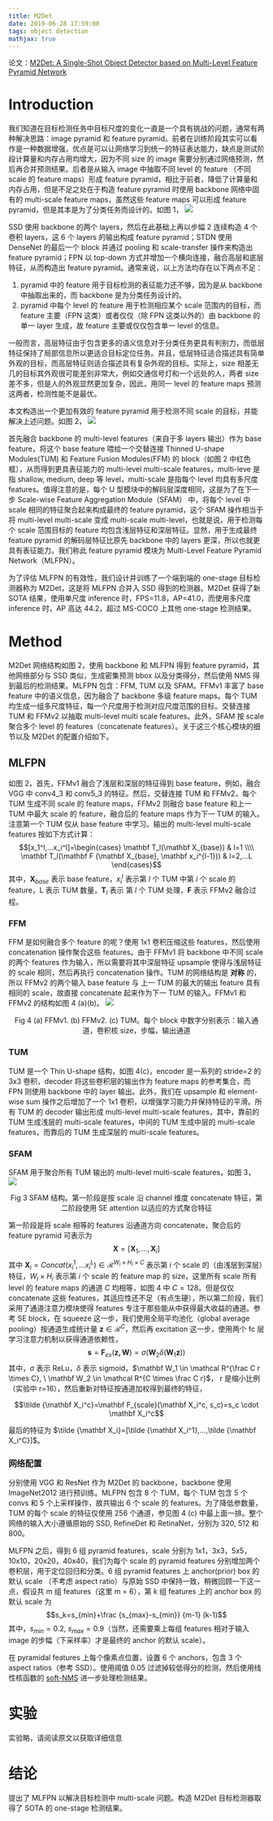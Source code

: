 ```yaml
---
title: M2Det
date: 2019-06-28 17:59:08
tags: object detection
mathjax: true
---
```

论文：[M2Det: A Single-Shot Object Detector based on Multi-Level Feature Pyramid Network](https://arxiv.org/abs/1811.04533)
<!-- more -->
# Introduction
我们知道在目标检测任务中目标尺度的变化一直是一个具有挑战的问题，通常有两种解决思路：image pyramid 和 feature pyramid。前者在训练阶段其实可以看作是一种数据增强，优点是可以让网络学习到统一的特征表达能力，缺点是测试阶段计算量和内存占用均增大，因为不同 size 的 image 需要分别通过网络预测，然后再合并预测结果。后者是从输入 image 中抽取不同 level 的 feature （不同scale 的 feature maps）形成 feature pyramid，相比于前者，降低了计算量和内存占用，但是不足之处在于构造 feature pyramid 时使用 backbone 网络中固有的 multi-scale feature maps，虽然这些 feature maps 可以形成 feature pyramid，但是其本是为了分类任务而设计的。如图 1，
![](/images/M2Det_fig1.png)

SSD 使用 backbone 的两个 layers，然后在此基础上再以步幅 2 连续构造 4 个卷积 layers，这 6 个 layers 的输出构成 feature pyramid；STDN 使用 DenseNet 的最后一个 block 并通过 pooling 和 scale-transfer 操作来构造出 feature pyramid；FPN 以 top-down 方式并增加一个横向连接，融合高层和底层特征，从而构造出 feature pyramid。通常来说，以上方法均存在以下两点不足：
1. pyramid 中的 feature 用于目标检测的表征能力还不够，因为是从 backbone 中抽取出来的，而 backbone 是为分类任务设计的。
2. pyramid 中每个 level 的 feature 用于检测相应某个 scale 范围内的目标，而 feature 主要（FPN 这类）或者仅仅（除 FPN 这类以外的）由 backbone 的单一 layer 生成，故 feature 主要或仅仅包含单一 level 的信息。

一般而言，高层特征由于包含更多的语义信息对于分类任务更具有判别力，而低层特征保持了局部信息所以更适合目标定位任务。并且，低层特征适合描述具有简单外观的目标，而高层特征则适合描述具有复杂外观的目标。实际上，size 相差无几的目标其外观很可能差别非常大，例如交通信号灯和一个远处的人，两者 size 差不多，但是人的外观显然更加复杂，因此，用同一 level 的 feature maps 预测这两者，检测性能不是最优。

本文构造出一个更加有效的 feature pyramid 用于检测不同 scale 的目标，并能解决上述问题。如图 2，
![](/images/M2Det_fig2.png)

首先融合 backbone 的 multi-level features（来自于多 layers 输出）作为 base feature，将这个 base feature 喂给一个交替连接 Thinned U-shape Modules(TUM) 和 Feature Fusion Modules(FFM) 的 block（如图 2 中红色框），从而得到更具表征能力的 multi-level multi-scale features，multi-leve 是指 shallow, medium, deep 等 level，multi-scale 是指每个 level 均具有多尺度 features。值得注意的是，每个 U 型模块中的解码层深度相同，这是为了在下一步 Scale-wise Feature Aggregation Module（SFAM） 中，将每个 level 中 scale 相同的特征聚合起来构成最终的 feature pyramid，这个 SFAM 操作相当于将 multi-level multi-scale 变成 multi-scale multi-level，也就是说，用于检测每个 scale 范围目标的 feature 均包含浅层特征和深层特征。显然，用于生成最终 feature pyramid 的解码层特征比原先 backbone 中的 layers 更深，所以也就更具有表征能力。我们称此 feature pyramid 模块为 Multi-Level Feature Pyramid Network（MLFPN）。

为了评估 MLFPN 的有效性，我们设计并训练了一个端到端的 one-stage 目标检测器称为 M2Det，这是将 MLFPN 合并入 SSD 得到的检测器。M2Det 获得了新 SOTA 结果，使用单尺度 inference 时，FPS=11.8，AP=41.0，而使用多尺度 inference 时，AP 高达 44.2，超过 MS-COCO 上其他 one-stage 检测结果。

# Method
M2Det 网络结构如图 2，使用 backbone 和 MLFPN 得到 feature pyramid，其他网络部分与 SSD 类似，生成密集预测 bbox 以及分类得分，然后使用 NMS 得到最后的检测结果。MLFPN 包含：FFM, TUM 以及 SFAM。FFMv1 丰富了 base feature 中的语义信息，因为融合了 backbone 多级 feature maps。每个 TUM 均生成一组多尺度特征，每一个尺度用于检测对应尺度范围的目标。交替连接 TUM 和 FFMv2 以抽取 multi-level multi scale features。此外，SFAM 按 scale 聚合多个 level 的 features（concatenate features）。关于这三个核心模块的细节以及 M2Det 的配置介绍如下。

## MLFPN
如图 2，首先，FFMv1 融合了浅层和深层的特征得到 base feature，例如，融合 VGG 中 conv4_3 和 conv5_3 的特征。然后，交替连接 TUM 和 FFMv2，每个 TUM 生成不同 scale 的 feature maps，FFMv2 则融合 base feature 和上一 TUM 中最大 scale 的 feature，融合后的 feature maps 作为下一 TUM 的输入。注意第一个 TUM 仅从 base feature 中学习。输出的 multi-level multi-scale features 按如下方式计算：
$$[x_1^l,...x_i^l]=\begin{cases} \mathbf T_l(\mathbf X_{base}) & l=1
\\\\ \mathbf T_l(\mathbf F (\mathbf X_{base}, \mathbf x_i^{l-1})) & l=2,...L \end{cases}$$
其中，$\mathbf X_{base}$ 表示 base feature，$x_i^l$ 表示第 $l$ 个 TUM 中第 $i$ 个 scale 的 feature，L 表示 TUM 数量，$\mathbf T_l$ 表示 第 $l$ 个 TUM 处理，$\mathbf F$ 表示 FFMv2 融合过程。

### FFM
FFM 是如何融合多个 feature 的呢？使用 1x1 卷积压缩这些 features，然后使用 concatenation 操作聚合这些 features。由于 FFMv1 将 backbone 中不同 scale 的两个 features 作为输入，所以需要将其中深层特征 upsample 使得与浅层特征的 scale 相同，然后再执行 concatenation 操作。TUM 的网络结构是 __对称__ 的，所以 FFMv2 的两个输入 base feature 与 上一 TUM 的最大的输出 feature 具有相同的 scale，故直接 concatenate 起来作为下一 TUM 的输入。FFMv1 和 FFMv2 的结构如图 4 (a)(b)。
![](/images/M2Det_fig4.png) <center>Fig 4 (a) FFMv1. (b) FFMv2. (c) TUM。每个 block 中数字分别表示：输入通道，卷积核 size，步幅，输出通道</center>

### TUM
TUM 是一个 Thin U-shape 结构，如图 4(c)，encoder 是一系列的 stride=2 的 3x3 卷积，decoder 将这些卷积层的输出作为 feature maps 的参考集合，而 FPN 则使用 backbone 中的 layer 输出。此外，我们在 upsample 和 element-wise sum 操作之后增加了一个 1x1 卷积，以增强学习能力并保持特征的平滑。所有 TUM 的 decoder 输出形成 multi-level multi-scale features，其中，靠前的 TUM 生成浅层的 multi-scale features，中间的 TUM 生成中层的 multi-scale features，而靠后的 TUM 生成深层的 multi-scale features。

### SFAM
SFAM 用于聚合所有 TUM 输出的 multi-level multi-scale features，如图 3，
![](/images/M2Det_fig3.png)<center>Fig 3 SFAM 结构。第一阶段是按 scale 沿 channel 维度 concatenate 特征，第二阶段使用 SE attention 以适应的方式聚合特征</center>

第一阶段是将 scale 相等的 features 沿通道方向 concatenate，聚合后的 feature pyramid 可表示为 
$$\mathbf X=[\mathbf X_1,...,\mathbf X_i]$$
其中 $\mathbf X_i=Concat(x_i^1,...x_i^L) \in \mathcal R^{W_i \times H_i \times C}$ 表示第 $i$ 个 scale 的（由浅层到深层）特征，$W_i \times H_i$ 表示第 $i$ 个 scale 的 feature map 的 size，这里所有 scale 所有 level 的 feature maps 的通道 $C$ 均相等，如图 4 中 $C=128$。但是仅仅 concatenate 这些 features，其适应性还不足（有点生硬），所以第二阶段，我们采用了通道注意力模块使得 features 专注于那些能从中获得最大收益的通道。参考 SE block，在 squeeze 这一步，我们使用全局平均池化（global average pooling）按通道生成统计量 $\mathbf z \in \mathcal R^C$，然后再 excitation 这一步，使用两个 fc 层学习注意力机制以获得通道依赖性，
$$\mathbf s = \mathbf F_{ex}(\mathbf {z,W})=\sigma (\mathbf W_2 \delta(\mathbf W_1 \mathbf z))$$
其中，$\sigma$ 表示 ReLu，$\delta$ 表示 sigmoid，$\mathbf W_1 \in \mathcal R^{\frac C r \times C}, \ \mathbf W_2 \in \mathcal R^{C \times \frac C r}$， r 是缩小比例（实验中 r=16），然后重新对特征按通道加权得到最终的特征，

$$\tilde {\mathbf X_i^c}=\mathbf F_{scale}(\mathbf X_i^c, s_c)=s_c \cdot \mathbf X_i^c$$

最后的特征为 $\tilde {\mathbf X_i}=[\tilde {\mathbf X_i^1},...,\tilde {\mathbf X_i^C}]$。

### 网络配置
分别使用 VGG 和 ResNet 作为 M2Det 的 backbone，backbone 使用 ImageNet2012 进行预训练。MLFPN 包含 8 个 TUM，每个 TUM 包含 5 个 convs 和 5 个上采样操作，故共输出 6 个 scale 的 features。为了降低参数量，TUM 的每个 scale 的特征仅使用 256 个通道，参见图 4 (c) 中最上面一排。整个网络的输入大小遵循原始的 SSD, RefineDet 和 RetinaNet，分别为 320, 512 和 800。

MLFPN 之后，得到 6 组 pyramid features，scale 分别为 1x1，3x3，5x5，10x10，20x20，40x40，我们为每个 scale 的 pyramid features 分别增加两个卷积层，用于定位回归和分类。6 组 pyramid features 上 anchor(prior) box 的默认 scale （不考虑 aspect ratio）与原始 SSD 中保持一致，稍微回顾一下这一点，假设共 m 组 features（这里 m = 6），第 k 组 features 上的 anchor box 的默认 scale 为
$$s_k=s_{min}+\frac {s_{max}-s_{min}} {m-1} (k-1)$$
其中，$s_{min}=0.2, \ s_{max}=0.9$（当然，还需要乘上每组 features 相对于输入 image 的步幅（下采样率）才是最终的 anchor 的默认 scale）。

在 pyramidal features 上每个像素点位置，设置 6 个 anchors，包含 3 个 aspect ratios（参考 SSD）。使用阈值 0.05 过滤掉较低得分的检测，然后使用线性核函数的 [soft-NMS](/2019/06/24/cv-mtds) 进一步处理检测结果。

# 实验
实验略，请阅读原文以获取详细信息

# 结论
提出了 MLFPN 以解决目标检测中 multi-scale 问题。构造 M2Det 目标检测器取得了 SOTA 的 one-stage 检测结果。